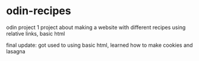 # odin-recipes
odin project 1
project about making a website with different recipes using relative links, basic html

final update: got used to using basic html, learned how to make cookies and lasagna